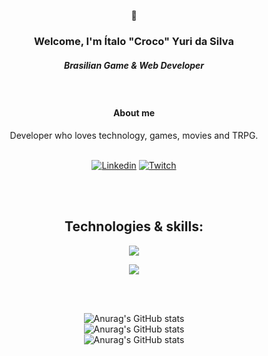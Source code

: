 <div align="center">

🐊

### Welcome, I'm Ítalo "Croco" Yuri da Silva 

#####  <center><em> Brasilian Game & Web Developer </em>
<br>

#### About me

Developer who loves technology, games, movies and TRPG.
<br>
<br>
<p align="center">

[![Linkedin](https://img.shields.io/badge/LinkedIn-0077B5?style=for-the-badge&logo=linkedin&logoColor=white)](https://linkedin.com/in/italoyuridasilva)
[![Twitch](https://img.shields.io/badge/Twitch-9146FF?style=for-the-badge&logo=twitch&logoColor=white
)](https://www.twitch.tv/o_croco)


<br>
<br>

## <center>Technologies & skills:
<p align="center">
  <a href="https://skillicons.dev">
    <img src="https://skillicons.dev/icons?i=c,cs,cpp,js,html,css,py" />
  </a>
<p align="center">
  <a href="https://skillicons.dev">
    <img src="https://skillicons.dev/icons?i=ps,blender,ai,unity,godot,gamemakerstudio" />
  </a>
</p>


<br>
<br>

![Anurag's GitHub stats](https://github-readme-stats.vercel.app/api?username=italoys&count_private=true&show_icons=true&theme=react&rank_icon=github&border_radius=10)
<br>
![Anurag's GitHub stats](https://streak-stats.demolab.com/?user=italoys&count_private=true&theme=react&border_radius=10)
<br>
![Anurag's GitHub stats](https://github-readme-stats.vercel.app/api/top-langs/?username=italoys&hide=HTML&langs_count=8&layout=compact&theme=react&border_radius=10&size_weight=0.5&count_weight=0.5&exclude_repo=github-readme-stats)



</div>

